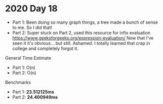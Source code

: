# 2020 Day 18
- Part 1: Been doing so many graph things, a tree made a bunch of sense to me. So I did that!
- Part 2: Super stuck on Part 2, used this resource for infix evaluation https://www.geeksforgeeks.org/expression-evaluation/
Now that I've seen it it's obvious... but still. Ashamed. I totally learned that crap in college and completely forgot it.

General Time Estimate
- Part 1: O(n)
- Part 2: O(n)

Benchmarks
- Part 1: **23.512125ms**
- Part 2: **24.400949ms**



